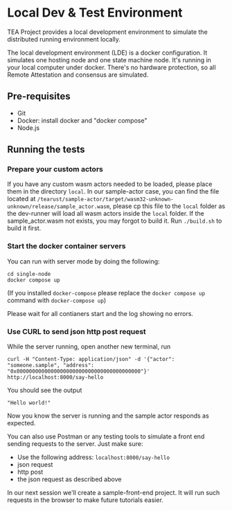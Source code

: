 # Local Dev & Test Environment
TEA Project provides a local development environment to simulate the distributed running environment locally.

The local development environment (LDE) is a docker configuration. It simulates one hosting node and one state machine node. It's running in your local computer under docker. There's no hardware protection, so all Remote Attestation and consensus are simulated.

## Pre-requisites
- Git
- Docker: install docker and "docker compose"
- Node.js

## Running the tests

### Prepare your custom actors
If you have any custom wasm actors needed to be loaded, please place them in the directory `local`. In our sample-actor case, you can find the file located at `/tearust/sample-actor/target/wasm32-unknown-unknown/release/sample_actor.wasm`, please cp this file to the `local` folder as the dev-runner will load all wasm actors inside the `local` folder. If the sample_actor.wasm not exists, you may forgot to build it. Run `./build.sh` to build it first.

### Start the docker container servers

You can run with server mode by doing the following:

```
cd single-node
docker compose up
```

(If you installed `docker-compose` please replace the `docker compose up` command with `docker-compose up`)

Please wait for all contianers start and the log showing no errors.

### Use CURL to send json http post request

While the server running, open another new terminal, run 
```
curl -H "Content-Type: application/json" -d '{"actor": "someone.sample", "address": "0x0000000000000000000000000000000000000000"}' http://localhost:8000/say-hello
```

You should see the output 
```
"Hello world!"
```

Now you know the server is running and the sample actor responds as expected.

You can also use Postman or any testing tools to simulate a front end sending requests to the server. Just make sure:

- Use the following address: `localhost:8000/say-hello`
- json request
- http post
- the json request as described above

In our next session we'll create a sample-front-end project. It will run such requests in the browser to make future tutorials easier.
